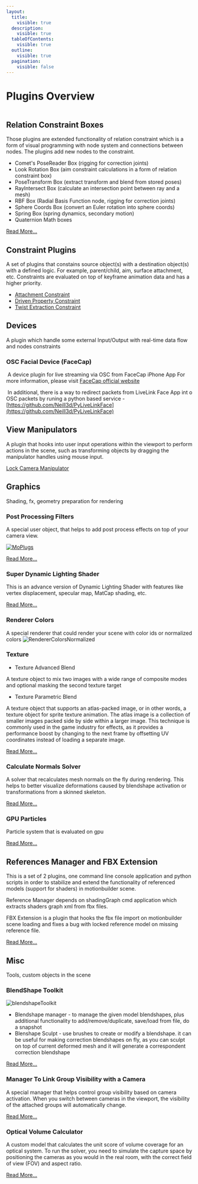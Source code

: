 ```yaml
---
layout:
  title:
    visible: true
  description:
    visible: true
  tableOfContents:
    visible: true
  outline:
    visible: true
  pagination:
    visible: false
---
```


# Plugins Overview

<figure><img src="../../.gitbook/assets/openmobu_plugins.jpg" alt=""><figcaption></figcaption></figure>

## Relation Constraint Boxes

Those plugins are extended functionality of relation constraint which is a form of visual programming with node system and connections between nodes. The plugins add new nodes to the constraint.

* Comet's PoseReader Box (rigging for correction joints)
* Look Rotation Box (aim constraint calculations in a form of relation constraint box)
* PoseTransform Box (extract transform and blend from stored poses)
* RayIntersect Box (calculate an intersection point between ray and a mesh)
* RBF Box (Radial Basis Function node, rigging for correction joints)
* Sphere Coords Box (convert an Euler rotation into sphere coords)
* Spring Box (spring dynamics, secondary motion)
* Quaternion Math boxes

[Read More...](relationboxes.md)

## Constraint Plugins

A set of plugins that constains source object(s) with a destination object(s) with a defined logic. For example, parent/child, aim, surface attachment, etc. Constraints are evaluated on top of keyframe animation data and has a higher priority.

* [Attachment Constraint](attachmentconstraint.md)
* [Driven Property Constraint](drivenpropertyconstraint.md)
* [Twist Extraction Constraint](constraint\_twistextraction.md)

## Devices

A plugin which handle some external Input/Output with real-time data flow and nodes constraints

### OSC Facial Device (FaceCap)

<img src="../../.gitbook/assets/image (1).png" alt="" data-size="line"> A device plugin for live streaming via OSC from FaceCap iPhone App For more information, please visit [FaceCap official website](https://bannaflak.com/face-cap/index.html)

<img src="../../.gitbook/assets/image.png" alt="" data-size="line"> In additional, there is a way to redirect packets from LiveLink Face App int o OSC packets by runing a python based service - [https://github.com/Neill3d/PyLiveLinkFace](https://github.com/Neill3d/PyLiveLinkFace)

## View Manipulators

A plugin that hooks into user input operations within the viewport to perform actions in the scene, such as transforming objects by dragging the manipulator handles using mouse input.

[Lock Camera Manipulator](manipulator\_lockcamera.md)

## Graphics

Shading, fx, geometry preparation for rendering

### Post Processing Filters

A special user object, that helps to add post process effects on top of your camera view.

[![MoPlugs](../../../Documentation/Images/Bryan_usecase.jpg)](../../)

[Read More...](postprocessingeffects.md)

### Super Dynamic Lighting Shader

This is an advance version of Dynamic Lighting Shader with features like vertex displacement, specular map, MatCap shading, etc.

[Read More...](shader\_superdynamiclighting.md)

### Renderer Colors

A special renderer that could render your scene with color ids or normalized colors ![RendererColorsNormalized](../../plugins/renderer_colors_normalized.jpg)

### Texture

* Texture Advanced Blend

A texture object to mix two images with a wide range of composite modes and optional masking the second texture target

* Texture Parametric Blend

A texture object that supports an atlas-packed image, or in other words, a texture object for sprite texture animation. The atlas image is a collection of smaller images packed side by side within a larger image. This technique is commonly used in the game industry for effects, as it provides a performance boost by changing to the next frame by offsetting UV coordinates instead of loading a separate image.

[Read More...](textures.md)

### Calculate Normals Solver

A solver that recalculates mesh normals on the fly during rendering. This helps to better visualize deformations caused by blendshape activation or transformations from a skinned skeleton.

[Read More...](solvercalculatenormals.md)

### GPU Particles

Particle system that is evaluated on gpu

[Read More...](gpuparticlesshader.md)

## References Manager and FBX Extension

This is a set of 2 plugins, one command line console application and python scripts in order to stabilize and extend the functionality of referenced models (support for shaders) in motionbuilder scene.

Reference Manager depends on shadingGraph cmd application which extracts shaders graph xml from fbx files.

FBX Extension is a plugin that hooks the fbx file import on motionbuilder scene loading and fixes a bug with locked reference model on missing reference file.

[Read More...](referencesmanager.md)

## Misc

Tools, custom objects in the scene

### BlendShape Toolkit

![blendshapeToolkit](../../plugins/tool_sculpt_brush.jpg)

* Blendshape manager - to manage the given model blendshapes, plus additional functionality to add/remove/duplicate, save/load from file, do a snapshot
* Blenshape Sculpt - use brushes to create or modify a blendshape. it can be useful for making correction blendshapes on fly, as you can sculpt on top of current deformed mesh and it will generate a correspondent correction blendshape

[Read More...](blendshapetoolkit.md)

### Manager To Link Group Visibility with a Camera

A special manager that helps control group visibility based on camera activation. When you switch between cameras in the viewport, the visibility of the attached groups will automatically change.

[Read More...](cameralinksgroupvisibility.md)

### Optical Volume Calculator

A custom model that calculates the unit score of volume coverage for an optical system. To run the solver, you need to simulate the capture space by positioning the cameras as you would in the real room, with the correct field of view (FOV) and aspect ratio.

[Read More...](opticalvolumecalculator.md)
